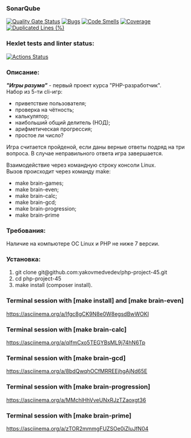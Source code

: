 ### SonarQube
[![Quality Gate Status](https://sonarcloud.io/api/project_badges/measure?project=yakovmedvedev_php-project-45&metric=alert_status)](https://sonarcloud.io/summary/new_code?id=yakovmedvedev_php-project-45)
[![Bugs](https://sonarcloud.io/api/project_badges/measure?project=yakovmedvedev_php-project-45&metric=bugs)](https://sonarcloud.io/summary/new_code?id=yakovmedvedev_php-project-45)
[![Code Smells](https://sonarcloud.io/api/project_badges/measure?project=yakovmedvedev_php-project-45&metric=code_smells)](https://sonarcloud.io/summary/new_code?id=yakovmedvedev_php-project-45)
[![Coverage](https://sonarcloud.io/api/project_badges/measure?project=yakovmedvedev_php-project-45&metric=coverage)](https://sonarcloud.io/summary/new_code?id=yakovmedvedev_php-project-45)
[![Duplicated Lines (%)](https://sonarcloud.io/api/project_badges/measure?project=yakovmedvedev_php-project-45&metric=duplicated_lines_density)](https://sonarcloud.io/summary/new_code?id=yakovmedvedev_php-project-45)

### Hexlet tests and linter status:
[![Actions Status](https://github.com/yakovmedvedev/php-project-45/actions/workflows/hexlet-check.yml/badge.svg)](https://github.com/yakovmedvedev/php-project-45/actions)

### Описание:

<p><strong><i>"Игры разума"</i></strong> - первый проект курса "PHP-разработчик".<br />
Набор из 5-ти cli-игр:</p>
<ul><li>приветствие пользователя;</li>
<li>проверка на чётность;</li>
<li>калькулятор;</li>
<li>наибольший общий делитель (НОД);</li>
<li>арифметическая прогрессия;</li>
<li>простое ли число?</li></ul>
<p>Игра считается пройденой, если даны верные ответы подряд на три вопроса.
В случае неправильного ответа игра завершается.</p>

<p>Взаимодействие через командную строку консоли Linux.<br />
Вызов происходит через команду make:</p>
<ul><li>make brain-games;</li>
<li>make brain-even;</li>
<li>make brain-calc;</li>
<li>make brain-gcd;</li>
<li>make brain-progression;</li>
<li>make brain-prime</li></ul>

### Требования:
<p>Наличие на компьютере ОС Linux и PHP не ниже 7 версии.</p>

### Установка:
<ol><li>git clone git@github.com:yakovmedvedev/php-project-45.git</li>
<li>cd php-project-45</li>
<li>make install (composer install).</li></ol>

### Terminal session with [make install] and [make brain-even]
https://asciinema.org/a/Ifgc8gCK9N8e0W8egsdBwWOKI

### Terminal session with [make brain-calc]
https://asciinema.org/a/qIfmCxo5TEGYBsML9j74hN6Tp

### Terminal session with [make brain-gcd]
https://asciinema.org/a/8bdQwqhOCfMRREEjhgAjNd65E

### Terminal session with [make brain-progression]
https://asciinema.org/a/MMchlHhVveUNxRJzTZaoxgt36

### Terminal session with [make brain-prime]
https://asciinema.org/a/zTOR2mmmgFUZSOe0iZluJfN04